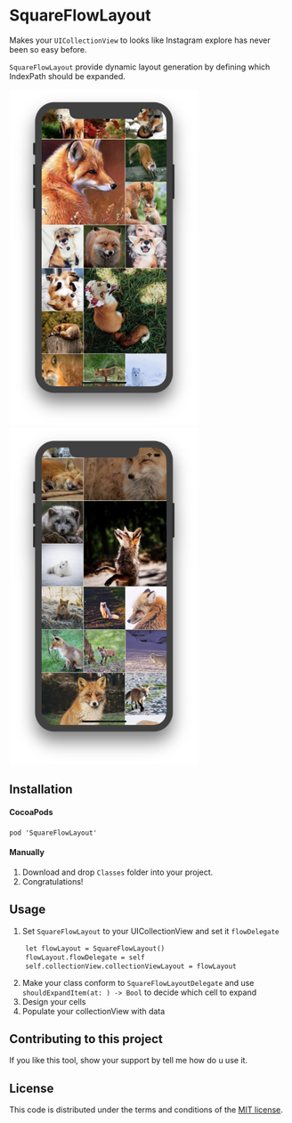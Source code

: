 # SquareFlowLayout

 Makes your `UICollectionView` to looks like Instagram explore has never been so easy before. 

 `SquareFlowLayout` provide dynamic layout generation by defining which IndexPath should be expanded.

<p align="left">
 <img src="https://github.com/ChernyshenkoTaras/SquareFlowLayout/blob/master/SquareFlowLayout/Screenshots/SquareFlowLayout-2.png" alt="Flow layout" width="340px" height="606px"/> 
<img src="https://github.com/ChernyshenkoTaras/SquareFlowLayout/blob/master/SquareFlowLayout/Screenshots/SquareFlowLayout-3.png" alt="Flow layout" width="340px" height="606px"/>
</p>

## Installation

#### CocoaPods

`pod 'SquareFlowLayout'`

#### Manually

1. Download and drop ```Classes``` folder into your project.
2. Congratulations!

## Usage

1. Set `SquareFlowLayout` to your UICollectionView and set it `flowDelegate`

```
    let flowLayout = SquareFlowLayout()
    flowLayout.flowDelegate = self
    self.collectionView.collectionViewLayout = flowLayout
```

2. Make your class conform to `SquareFlowLayoutDelegate` and use `shouldExpandItem(at: ) -> Bool` to decide which cell to expand
3. Design your cells
3. Populate your collectionView with data

## Contributing to this project

If you like this tool, show your support by tell me how do u use it.

## License

This code is distributed under the terms and conditions of the [MIT license](LICENSE).
